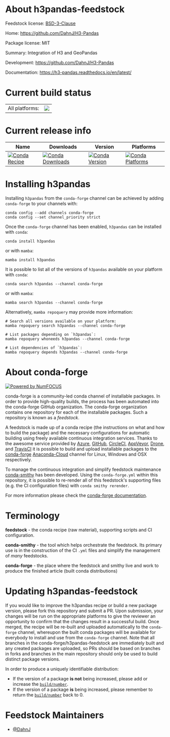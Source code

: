 About h3pandas-feedstock
========================

Feedstock license: [BSD-3-Clause](https://github.com/conda-forge/h3pandas-feedstock/blob/main/LICENSE.txt)

Home: https://github.com/DahnJ/H3-Pandas

Package license: MIT

Summary: Integration of H3 and GeoPandas

Development: https://github.com/DahnJ/H3-Pandas

Documentation: https://h3-pandas.readthedocs.io/en/latest/

Current build status
====================


<table><tr><td>All platforms:</td>
    <td>
      <a href="https://dev.azure.com/conda-forge/feedstock-builds/_build/latest?definitionId=13248&branchName=main">
        <img src="https://dev.azure.com/conda-forge/feedstock-builds/_apis/build/status/h3pandas-feedstock?branchName=main">
      </a>
    </td>
  </tr>
</table>

Current release info
====================

| Name | Downloads | Version | Platforms |
| --- | --- | --- | --- |
| [![Conda Recipe](https://img.shields.io/badge/recipe-h3pandas-green.svg)](https://anaconda.org/conda-forge/h3pandas) | [![Conda Downloads](https://img.shields.io/conda/dn/conda-forge/h3pandas.svg)](https://anaconda.org/conda-forge/h3pandas) | [![Conda Version](https://img.shields.io/conda/vn/conda-forge/h3pandas.svg)](https://anaconda.org/conda-forge/h3pandas) | [![Conda Platforms](https://img.shields.io/conda/pn/conda-forge/h3pandas.svg)](https://anaconda.org/conda-forge/h3pandas) |

Installing h3pandas
===================

Installing `h3pandas` from the `conda-forge` channel can be achieved by adding `conda-forge` to your channels with:

```
conda config --add channels conda-forge
conda config --set channel_priority strict
```

Once the `conda-forge` channel has been enabled, `h3pandas` can be installed with `conda`:

```
conda install h3pandas
```

or with `mamba`:

```
mamba install h3pandas
```

It is possible to list all of the versions of `h3pandas` available on your platform with `conda`:

```
conda search h3pandas --channel conda-forge
```

or with `mamba`:

```
mamba search h3pandas --channel conda-forge
```

Alternatively, `mamba repoquery` may provide more information:

```
# Search all versions available on your platform:
mamba repoquery search h3pandas --channel conda-forge

# List packages depending on `h3pandas`:
mamba repoquery whoneeds h3pandas --channel conda-forge

# List dependencies of `h3pandas`:
mamba repoquery depends h3pandas --channel conda-forge
```


About conda-forge
=================

[![Powered by
NumFOCUS](https://img.shields.io/badge/powered%20by-NumFOCUS-orange.svg?style=flat&colorA=E1523D&colorB=007D8A)](https://numfocus.org)

conda-forge is a community-led conda channel of installable packages.
In order to provide high-quality builds, the process has been automated into the
conda-forge GitHub organization. The conda-forge organization contains one repository
for each of the installable packages. Such a repository is known as a *feedstock*.

A feedstock is made up of a conda recipe (the instructions on what and how to build
the package) and the necessary configurations for automatic building using freely
available continuous integration services. Thanks to the awesome service provided by
[Azure](https://azure.microsoft.com/en-us/services/devops/), [GitHub](https://github.com/),
[CircleCI](https://circleci.com/), [AppVeyor](https://www.appveyor.com/),
[Drone](https://cloud.drone.io/welcome), and [TravisCI](https://travis-ci.com/)
it is possible to build and upload installable packages to the
[conda-forge](https://anaconda.org/conda-forge) [Anaconda-Cloud](https://anaconda.org/)
channel for Linux, Windows and OSX respectively.

To manage the continuous integration and simplify feedstock maintenance
[conda-smithy](https://github.com/conda-forge/conda-smithy) has been developed.
Using the ``conda-forge.yml`` within this repository, it is possible to re-render all of
this feedstock's supporting files (e.g. the CI configuration files) with ``conda smithy rerender``.

For more information please check the [conda-forge documentation](https://conda-forge.org/docs/).

Terminology
===========

**feedstock** - the conda recipe (raw material), supporting scripts and CI configuration.

**conda-smithy** - the tool which helps orchestrate the feedstock.
                   Its primary use is in the construction of the CI ``.yml`` files
                   and simplify the management of *many* feedstocks.

**conda-forge** - the place where the feedstock and smithy live and work to
                  produce the finished article (built conda distributions)


Updating h3pandas-feedstock
===========================

If you would like to improve the h3pandas recipe or build a new
package version, please fork this repository and submit a PR. Upon submission,
your changes will be run on the appropriate platforms to give the reviewer an
opportunity to confirm that the changes result in a successful build. Once
merged, the recipe will be re-built and uploaded automatically to the
`conda-forge` channel, whereupon the built conda packages will be available for
everybody to install and use from the `conda-forge` channel.
Note that all branches in the conda-forge/h3pandas-feedstock are
immediately built and any created packages are uploaded, so PRs should be based
on branches in forks and branches in the main repository should only be used to
build distinct package versions.

In order to produce a uniquely identifiable distribution:
 * If the version of a package **is not** being increased, please add or increase
   the [``build/number``](https://docs.conda.io/projects/conda-build/en/latest/resources/define-metadata.html#build-number-and-string).
 * If the version of a package **is** being increased, please remember to return
   the [``build/number``](https://docs.conda.io/projects/conda-build/en/latest/resources/define-metadata.html#build-number-and-string)
   back to 0.

Feedstock Maintainers
=====================

* [@DahnJ](https://github.com/DahnJ/)

